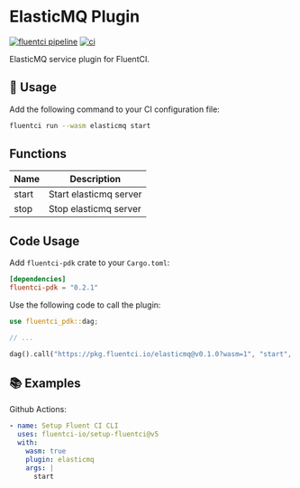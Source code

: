 # ElasticMQ Plugin

[![fluentci pipeline](https://shield.fluentci.io/x/elasticmq)](https://pkg.fluentci.io/elasticmq)
[![ci](https://github.com/fluentci-io/services/actions/workflows/elasticmq.yml/badge.svg)](https://github.com/fluentci-io/services/actions/workflows/elasticmq.yml)

ElasticMQ service plugin for FluentCI.

## 🚀 Usage

Add the following command to your CI configuration file:

```bash
fluentci run --wasm elasticmq start
```

## Functions

| Name   | Description                                 |
| ------ | --------------------------------------------|
| start  | Start elasticmq server                       |
| stop   | Stop elasticmq server                        |

## Code Usage

Add `fluentci-pdk` crate to your `Cargo.toml`:

```toml
[dependencies]
fluentci-pdk = "0.2.1"
```

Use the following code to call the plugin:

```rust
use fluentci_pdk::dag;

// ...

dag().call("https://pkg.fluentci.io/elasticmq@v0.1.0?wasm=1", "start", vec![])?;
```

## 📚 Examples

Github Actions:

```yaml
- name: Setup Fluent CI CLI
  uses: fluentci-io/setup-fluentci@v5
  with:
    wasm: true
    plugin: elasticmq
    args: |
      start
```
